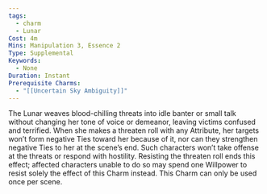 ```yaml
---
tags:
  - charm
  - Lunar
Cost: 4m
Mins: Manipulation 3, Essence 2
Type: Supplemental
Keywords:
  - None
Duration: Instant
Prerequisite Charms:
  - "[[Uncertain Sky Ambiguity]]"
---
```

The Lunar weaves blood-chilling threats into idle banter or small talk without changing her tone of voice or demeanor, leaving victims confused and terrified. When she makes a threaten roll with any Attribute, her targets won’t form negative Ties toward her because of it, nor can they strengthen negative Ties to her at the scene’s end. Such characters won’t take offense at the threats or respond with hostility. Resisting the threaten roll ends this effect; affected characters unable to do so may spend one Willpower to resist solely the effect of this Charm instead. This Charm can only be used once per scene.